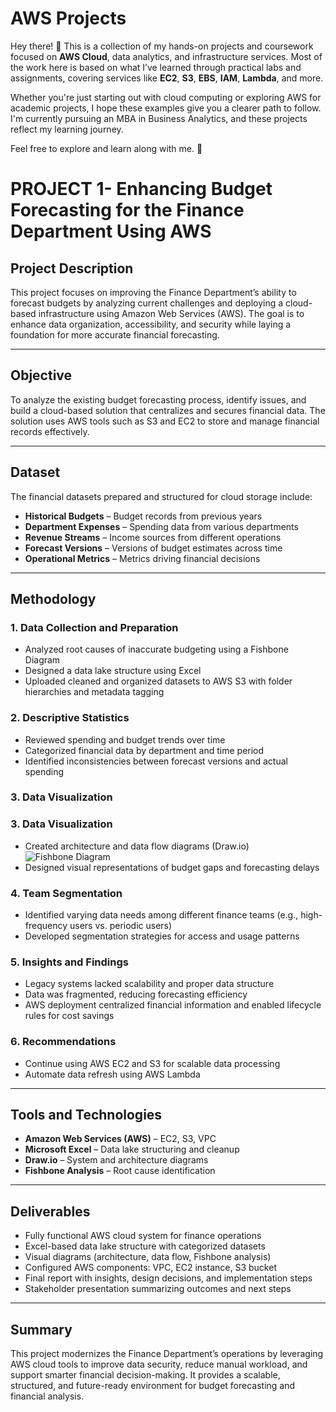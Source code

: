 # AWS Projects

Hey there! 👋 This is a collection of my hands-on projects and coursework focused on **AWS Cloud**, data analytics, and infrastructure services. Most of the work here is based on what I’ve learned through practical labs and assignments, covering services like **EC2**, **S3**, **EBS**, **IAM**, **Lambda**, and more.

Whether you're just starting out with cloud computing or exploring AWS for academic projects, I hope these examples give you a clearer path to follow. I'm currently pursuing an MBA in Business Analytics, and these projects reflect my learning journey.

Feel free to explore and learn along with me. 🚀


# PROJECT 1- Enhancing Budget Forecasting for the Finance Department Using AWS

## Project Description
This project focuses on improving the Finance Department’s ability to forecast budgets by analyzing current challenges and deploying a cloud-based infrastructure using Amazon Web Services (AWS). The goal is to enhance data organization, accessibility, and security while laying a foundation for more accurate financial forecasting.

---

## Objective
To analyze the existing budget forecasting process, identify issues, and build a cloud-based solution that centralizes and secures financial data. The solution uses AWS tools such as S3 and EC2 to store and manage financial records effectively.

---

## Dataset
The financial datasets prepared and structured for cloud storage include:

- **Historical Budgets** – Budget records from previous years
- **Department Expenses** – Spending data from various departments
- **Revenue Streams** – Income sources from different operations
- **Forecast Versions** – Versions of budget estimates across time
- **Operational Metrics** – Metrics driving financial decisions

---

## Methodology

### 1. Data Collection and Preparation
- Analyzed root causes of inaccurate budgeting using a Fishbone Diagram
- Designed a data lake structure using Excel
- Uploaded cleaned and organized datasets to AWS S3 with folder hierarchies and metadata tagging

### 2. Descriptive Statistics
- Reviewed spending and budget trends over time
- Categorized financial data by department and time period
- Identified inconsistencies between forecast versions and actual spending

### 3. Data Visualization
### 3. Data Visualization
- Created architecture and data flow diagrams (Draw.io)
![Fishbone Diagram](fishbone-w#2.jpg)
- Designed visual representations of budget gaps and forecasting delays

### 4. Team Segmentation
- Identified varying data needs among different finance teams (e.g., high-frequency users vs. periodic users)
- Developed segmentation strategies for access and usage patterns

### 5. Insights and Findings
- Legacy systems lacked scalability and proper data structure
- Data was fragmented, reducing forecasting efficiency
- AWS deployment centralized financial information and enabled lifecycle rules for cost savings

### 6. Recommendations
- Continue using AWS EC2 and S3 for scalable data processing
- Automate data refresh using AWS Lambda

---

## Tools and Technologies
- **Amazon Web Services (AWS)** – EC2, S3, VPC
- **Microsoft Excel** – Data lake structuring and cleanup
- **Draw.io** – System and architecture diagrams
- **Fishbone Analysis** – Root cause identification


---

## Deliverables
- Fully functional AWS cloud system for finance operations
- Excel-based data lake structure with categorized datasets
- Visual diagrams (architecture, data flow, Fishbone analysis)
- Configured AWS components: VPC, EC2 instance, S3 bucket
- Final report with insights, design decisions, and implementation steps
- Stakeholder presentation summarizing outcomes and next steps

---

## Summary
This project modernizes the Finance Department’s operations by leveraging AWS cloud tools to improve data security, reduce manual workload, and support smarter financial decision-making. It provides a scalable, structured, and future-ready environment for budget forecasting and financial analysis.


